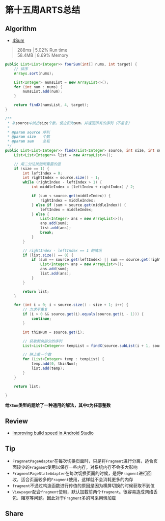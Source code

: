 # 第十五周ARTS总结
## Algorithm
- [4Sum](https://leetcode.com/problems/4sum/)
> 288ms | 5.02% Run time  
> 58.4MB | 8.69% Memory
```java
public List<List<Integer>> fourSum(int[] nums, int target) {
    // 排序
    Arrays.sort(nums);

    List<Integer> numsList = new ArrayList<>();
    for (int num : nums) {
        numsList.add(num);
    }

    return findX(numsList, 4, target);
}

/**
 * 从source中找出size个数，使之和为sum，并返回所有的序列（不重复）
 *
 * @param source 序列
 * @param size   个数
 * @param sum    总和
 */
public List<List<Integer>> findX(List<Integer> source, int size, int sum) {
    List<List<Integer>> list = new ArrayList<>();

    // 用二分法找到所需要的值
    if (size == 1) {
        int leftIndex = 0;
        int rightIndex = source.size() - 1;
        while (rightIndex - leftIndex > 1) {
            int middleIndex = (leftIndex + rightIndex) / 2;

            if (sum < source.get(middleIndex)) {
                rightIndex = middleIndex;
            } else if (sum > source.get(middleIndex)) {
                leftIndex = middleIndex;
            } else {
                List<Integer> ans = new ArrayList<>();
                ans.add(sum);
                list.add(ans);
                break;
            }
        }

        // rightIndex - leftIndex == 1 的情况
        if (list.size() == 0) {
            if (sum == source.get(leftIndex) || sum == source.get(rightIndex)) {
                List<Integer> ans = new ArrayList<>();
                ans.add(sum);
                list.add(ans);
            }
        }

        return list;
    }

    for (int i = 0; i < source.size() - size + 1; i++) {
        // 力求不重复
        if (i > 0 && source.get(i).equals(source.get(i - 1))) {
            continue;
        }

        int thisNum = source.get(i);

        // 获取剩余部分的序列
        List<List<Integer>> tempList = findX(source.subList(i + 1, source.size()), size - 1, sum - thisNum);

        // 拼上第一个数
        for (List<Integer> temp : tempList) {
            temp.add(0, thisNum);
            list.add(temp);
        }
    }

    return list;

}
```
**给`XSum`类型的题给了一种通用的解法，其中`X`为任意整数**

## Review
- [Improving build speed in Android Studio](https://medium.com/androiddevelopers/improving-build-speed-in-android-studio-3e1425274837)

## Tip
+ `FragmnetPageAdapter`在每次切换页面时，只是将`Fragment`进行分离，适合页面较少的`Fragment`使用以保存一些内存，对系统内存不会多大影响
+ `FragmentPageStateAdapter`在每次切换页面的时候，是将`Fragment`进行回收，适合页面较多的`Fragment`使用，这样就不会消耗更多的内存
+ `fragment`不通过构造函数进行传值的原因是因为横屏切换的时候获取不到值
+ `Viewpager`配合`fragment`使用，默认加载前两个`fragment`。很容易造成网络丢包、阻塞等问题。因此对于`Fragment`多的可采用懒加载

## Share
